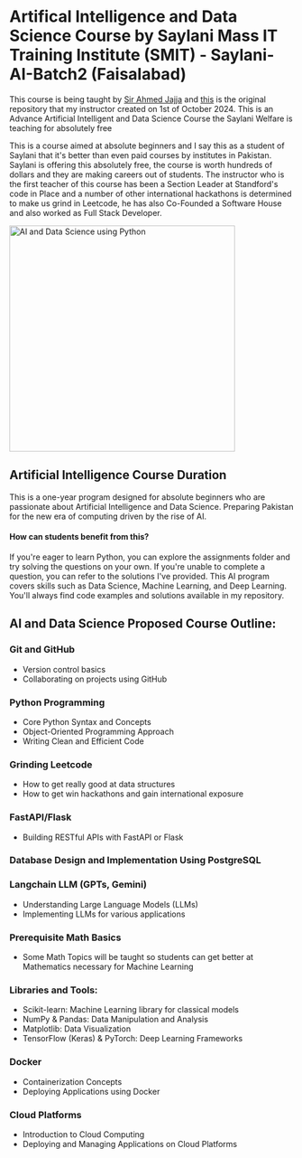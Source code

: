 # Artifical Intelligence and Data Science Course by Saylani Mass IT Training Institute (SMIT) - Saylani-AI-Batch2 (Faisalabad)

This course is being taught by [Sir Ahmed Jajja](https://github.com/Ahmadjajja) and [this](https://github.com/Ahmadjajja/AI_n_DataScience) is the original repository that my instructor created on 1st of October 2024. This is an Advance Artificial Intelligent and Data Science Course the Saylani Welfare is teaching for absolutely free 

This is a course aimed at absolute beginners and I say this as a student of Saylani that it's better than even paid courses by institutes in Pakistan. Saylani is offering this absolutely free, the course is worth hundreds of dollars and they are making careers out of students. The instructor who is the first teacher of this course has been a Section Leader at Standford's code in Place and a number of other international hackathons is determined to make us grind in Leetcode, he has also Co-Founded a Software House and also worked as Full Stack Developer.

<img src="https://i.imgur.com/tbFlCdi.png" alt="AI and Data Science using Python" width="400"/>

## Artificial Intelligence Course Duration
This is a one-year program designed for absolute beginners who are passionate about Artificial Intelligence and Data Science. Preparing Pakistan for the new era of computing driven by the rise of AI.

#### How can students benefit from this?

If you're eager to learn Python, you can explore the assignments folder and try solving the questions on your own. If you're unable to complete a question, you can refer to the solutions I've provided. This AI program covers skills such as Data Science, Machine Learning, and Deep Learning. You'll always find code examples and solutions available in my repository.

## AI and Data Science Proposed Course Outline:

### Git and GitHub

- Version control basics
- Collaborating on projects using GitHub

### Python Programming

- Core Python Syntax and Concepts
- Object-Oriented Programming Approach
- Writing Clean and Efficient Code

### Grinding Leetcode

- How to get really good at data structures 
- How to get win hackathons and gain international exposure

### FastAPI/Flask 

- Building RESTful APIs with FastAPI or Flask

### Database Design and Implementation Using PostgreSQL

### Langchain LLM (GPTs, Gemini)

- Understanding Large Language Models (LLMs)
- Implementing LLMs for various applications

### Prerequisite Math Basics

- Some Math Topics will be taught so students can get better at Mathematics necessary for Machine Learning

### Libraries and Tools:

- Scikit-learn: Machine Learning library for classical models
- NumPy & Pandas: Data Manipulation and Analysis
- Matplotlib: Data Visualization
- TensorFlow (Keras) & PyTorch: Deep Learning Frameworks

### Docker 

- Containerization Concepts
- Deploying Applications using Docker

### Cloud Platforms

- Introduction to Cloud Computing
- Deploying and Managing Applications on Cloud Platforms
